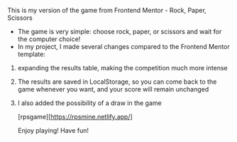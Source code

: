 This is my version of the game from Frontend Mentor - Rock, Paper, Scissors
- The game is very simple: choose rock, paper, or scissors and wait for the computer choice!
-  In my project, I made several changes compared to the Frontend Mentor template:
  1. expanding the results table, making the competition much more intense
  2. The results are saved in LocalStorage, so you can come back to the game whenever you want, and your score will remain unchanged
  3. I also added the possibility of a draw in the game

     [rpsgame][https://rpsmine.netlify.app/]

     Enjoy playing! Have fun!
